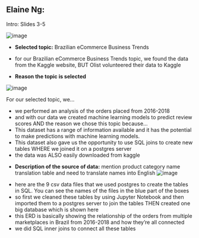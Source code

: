 ## Elaine Ng:


Intro:  Slides 3-5

![image](https://user-images.githubusercontent.com/79742633/130310637-64b3b4fa-c673-41ee-83a4-e20364a5e2df.png)
*   **Selected topic:** Brazilian eCommerce Business Trends

- for our Brazilian eCommerce Business Trends topic, we found the data from the Kaggle website, BUT Olist volunteered their data to Kaggle
   
*   **Reason the topic is selected**

![image](https://user-images.githubusercontent.com/79742633/130310641-acbc33bb-bd4a-4b80-a732-b9323a641dcb.png)

For our selected topic, we…
- we performed an analysis of the orders placed from 2016-2018
- and with our data we created machine learning models to predict review scores
AND the reason we chose this topic because…
- This dataset has a range of information available and it has the potential to make predictions with machine learning models.
- This dataset also gave us the opportunity to use SQL joins to create new tables WHERE we joined it on a postgres server
- the data was ALSO easily downloaded from kaggle


*   **Description of the source of data:** mention product category name translation table and need to translate names into English
![image](https://user-images.githubusercontent.com/79742633/130310645-990fa051-fc4a-49d8-be20-3f9936b96ef6.png)
- here are the 9 csv data files that we used postgres to create the tables in SQL. You can see the names of the files in the blue part of the boxes
- so first we cleaned these tables by using Jupyter Notebook and then imported them to a postgres server to join the tables THEN created one big database which is shown here
- this ERD is basically showing the relationship of the orders from multiple marketplaces in Brazil from 2016-2018 and how they’re all connected
- we did SQL inner joins to connect all these tables